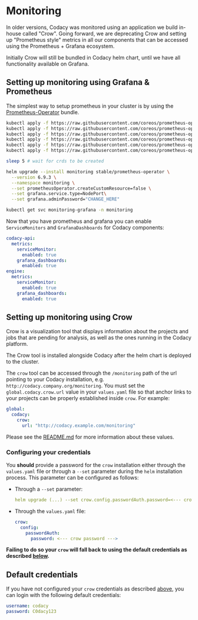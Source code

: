 # Monitoring

In older versions, Codacy was monitored using an application we build
in-house called "Crow". Going forward, we are deprecating Crow and
setting up "Prometheus style" metrics in all our components that
can be accessed using the Prometheus + Grafana ecosystem.

Initially Crow will still be bundled in Codacy helm chart, until
we have all functionality available on Grafana.

## Setting up monitoring using Grafana & Prometheus

The simplest way to setup prometheus in your cluster is by using the
[Prometheus-Operator](https://github.com/helm/charts/tree/master/stable/prometheus-operator)
bundle.

```sh
kubectl apply -f https://raw.githubusercontent.com/coreos/prometheus-operator/release-0.36/example/prometheus-operator-crd/monitoring.coreos.com_alertmanagers.yaml
kubectl apply -f https://raw.githubusercontent.com/coreos/prometheus-operator/release-0.36/example/prometheus-operator-crd/monitoring.coreos.com_podmonitors.yaml
kubectl apply -f https://raw.githubusercontent.com/coreos/prometheus-operator/release-0.36/example/prometheus-operator-crd/monitoring.coreos.com_prometheuses.yaml
kubectl apply -f https://raw.githubusercontent.com/coreos/prometheus-operator/release-0.36/example/prometheus-operator-crd/monitoring.coreos.com_prometheusrules.yaml
kubectl apply -f https://raw.githubusercontent.com/coreos/prometheus-operator/release-0.36/example/prometheus-operator-crd/monitoring.coreos.com_servicemonitors.yaml
kubectl apply -f https://raw.githubusercontent.com/coreos/prometheus-operator/release-0.36/example/prometheus-operator-crd/monitoring.coreos.com_thanosrulers.yaml

sleep 5 # wait for crds to be created

helm upgrade --install monitoring stable/prometheus-operator \
  --version 6.9.3 \
  --namespace monitoring \
  --set prometheusOperator.createCustomResource=false \
  --set grafana.service.type=NodePort\
  --set grafana.adminPassword="CHANGE_HERE"

kubectl get svc monitoring-grafana -n monitoring
```

Now that you have prometheus and grafana you can enable `ServiceMonitors` and `GrafanaDashboards`
for Codacy components:

```yaml
codacy-api:
  metrics:
    serviceMonitor:
      enabled: true
    grafana_dashboards:
      enabled: true
engine:
  metrics:
    serviceMonitor:
      enabled: true
    grafana_dashboards:
      enabled: true
```

## Setting up monitoring using Crow

Crow is a visualization tool that displays information about the projects and jobs that are pending for analysis, as well as the ones running in the Codacy platform.

The Crow tool is installed alongside Codacy after the helm chart is deployed to the cluster.

The `crow` tool can be accessed through the `/monitoring` path of the url pointing to your Codacy installation, e.g. `http://codacy.company.org/monitoring`.
You must set the `global.codacy.crow.url` value in your `values.yaml` file so that anchor links to your projects can be properly established inside `crow`.
For example:

```yaml
global:
  codacy:
    crow:
      url: "http://codacy.example.com/monitoring"
```

Please see the [README.md](../../README.md) for more information about these values.

### Configuring your credentials

You **should** provide a password for the `crow` installation either through the `values.yaml` file or through a `--set` parameter during the `helm` installation process. This parameter can be configured as follows:

* Through a `--set` parameter:

  ```yaml
  helm upgrade (...) --set crow.config.passwordAuth.password=<--- crow password --->
  ```

* Through the `values.yaml` file:

  ```yaml
  crow:
    config:
      passwordAuth:
        password: <--- crow password --->
  ```

**Failing to do so your `crow` will fall back to using the default credentials as described [below](##Default-credentials).**

## Default credentials

If you have not configured your `crow` credentials as described [above](###Configuring-your-credentials), you can login with the following default credentials:

```yaml
username: codacy
password: C0dacy123
```
